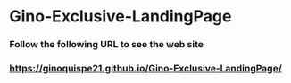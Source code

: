 # Gino-Exclusive-LandingPage
### Follow the following URL to see the web site 
### https://ginoquispe21.github.io/Gino-Exclusive-LandingPage/ 
